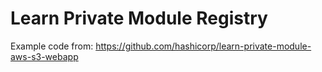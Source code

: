 # Learn Private Module Registry

Example code from: https://github.com/hashicorp/learn-private-module-aws-s3-webapp